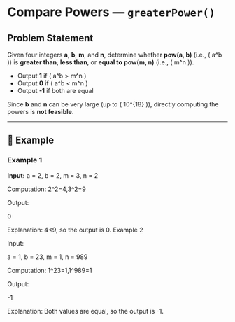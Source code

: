 # Compare Powers — `greaterPower()`

## Problem Statement
Given four integers **a**, **b**, **m**, and **n**, determine whether **pow(a, b)** (i.e., \( a^b \)) is **greater than**, **less than**, or **equal to** **pow(m, n)** (i.e., \( m^n \)).

- Output **1** if \( a^b > m^n \)  
- Output **0** if \( a^b < m^n \)  
- Output **-1** if both are equal  

Since **b** and **n** can be very large (up to \( 10^{18} \)), directly computing the powers is **not feasible**.

---

## 🧮 Example

### **Example 1**
**Input:**
a = 2, b = 2, m = 3, n = 2

Computation:
2^2=4,3^2=9

Output:

0

Explanation: 4<9, so the output is 0.
Example 2

Input:

a = 1, b = 23, m = 1, n = 989

Computation:
1^23=1,1^989=1

Output:

-1

Explanation: Both values are equal, so the output is -1.
